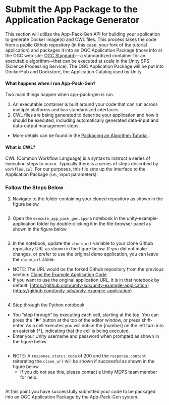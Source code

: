 # Submit the App Package to the Application Package Generator

This section will utilize the App-Pack-Gen API for building your application to generate Docker image(s) and CWL files. This process takes the code from a public Github repository (in this case, your fork of the tutorial application) and packages it into an OGC Application Package (more info at the OGC web site: [OGC Standard](https://docs.ogc.org/bp/20-089r1.html#toc16))—a standardized container for an executable algorithm—that can be executed at scale in the Unity SPS (Science Processing Service). The OGC Application Package will be put into DockerHub and Dockstore, the Application Catalog used by Unity.

#### **What happens when I run App-Pack-Gen?**

Two main things happen when app-pack-gen is run.

1. An executable container is  built around your code that can run across multiple platforms and has standardized interfaces.
2. CWL files are being generated to describe your application and how it should be executed, including automatically generated data-input and data-output management steps.

* More details can be found in the [Packaging an Algorithm Tutorial](../algorithms-and-algorithm-development/packaging-an-algorithm.md).

#### **What is CWL?**

CWL (Common Workflow Language) is a syntax to instruct a series of execution steps to occur. Typically there is a series of steps described by `workflow.cwl`. For our purposes, this file sets up the interface to the Application Package (i.e., input parameters).

### Follow the Steps Below

1. Navigate to the folder containing your cloned repository as shown in the figure below

<figure><img src="https://lh7-rt.googleusercontent.com/docsz/AD_4nXdFCvNMuQHYogOiIG0ginKN9KPZYzW-e8xSJRpaNRqNt91HEUtNfSYjM94TYnlLNcmAszh_gtopkuI0RTbTam0Jd8q6_Wbh3I48hdgiGZD47LBRmDDg9FB5_uyf7Q1yQnEITnlcDjrxLQUgh3BVoOyNL_cgXYb4mIh4O8fBxw?key=K2x_DkLuOSzQLgkvGhINiA" alt=""><figcaption></figcaption></figure>

2. Open the `execute_app_pack_gen.ipynb` notebook in the unity-example-application folder by double-clicking it in the file-browser panel as shown in the figure below

<figure><img src="https://lh7-rt.googleusercontent.com/docsz/AD_4nXftj4r8aL1ylBt7XMSn98Ya9qtcEWcb2FQtv9u0dttNu9uKEmTBR5DmLkBvD0XDoVTSwSm8v0SkB1KKStHM_ZvkzixvW8KzYsSOLuW_n3HRgSUk3-C_tXrFbetleVmSaYpS1Rxj8tqFDl_i5CSlxy_5_bT6E0nfl0yrlcuG?key=K2x_DkLuOSzQLgkvGhINiA" alt=""><figcaption></figcaption></figure>

3. In the notebook, update the `clone_url` variable to your clone Github repository URL as shown in the figure below. If you did not make changes, or prefer to use the original demo application, you can leave the `clone_url` alone.

* NOTE: The URL would be the forked Github repository from the previous section: [Clone the Example Application Code](clone-the-example-application-code.md).
* If you want to use the original application URL, it is in that notebook by default: [https://github.com/unity-sds/unity-example-application](https://github.com/unity-sds/unity-example-application)

<figure><img src="https://lh7-rt.googleusercontent.com/docsz/AD_4nXeHqtPIOgl8gXT-V0lI6ReItn4uTX3dBokjCV6d9K5N4AjHdoRvLt6VOjg51SpclgznO2M9ygV-VZYq_KODxH73WRpG0EMHC3o_FlhpHRi1WZ7Nzfx9tb8tFAMD688gmg4eG8KZGQdHBdtBlDbGW0b6H-ChctBSMBVtdud6?key=K2x_DkLuOSzQLgkvGhINiA" alt=""><figcaption></figcaption></figure>

4. Step through the Python notebook

* You “step through” by executing each cell, starting at the top. You can press the “▶” button at the top of the editor window, or press shift-enter. As a cell executes you will notice the \[number] on the left turn into an asterisk \[\*], indicating that the cell is being executed.
* Enter your Unity username and password when prompted as shown in the figure below

<figure><img src="https://lh7-rt.googleusercontent.com/docsz/AD_4nXfo-LzCwUSzxl72xIgPPtuMkkWxfxhriAMzHQOS62tYDDhPCVoW84ZB6Rbq3aTa_y57k4kxfk_roNOKqb13e22FJCecNEf0dKPAGJbMebNC164Ndx9v4QPBsn41X4XKJshP6gJqZ9-XW_hyLftYWXeGcbYQCzRESvbruBZPvg?key=K2x_DkLuOSzQLgkvGhINiA" alt=""><figcaption></figcaption></figure>

* NOTE: A `response.status_code` of 200 and the `response.content` reiterating the `clone_url` will be shown if successful as shown in the figure below
  * If you do not see this, please contact a Unity MDPS team member for help.

<figure><img src="https://lh7-rt.googleusercontent.com/docsz/AD_4nXdOjFp-Du8x4A9S3pZKj5q9_vCbShxBELk_nJmyfi19j_Gl4RKjb_c-y4DDqAk7gonO7YLniR-mC1WeLB78iQlzQtm1uMCoAK68hJO5qz00ZRhT557UIdpbjIQ_Hxpem_BHIQmLsTHa8ixxpTDN_Is4Ogq6B4TE7bEpPWQgJg?key=K2x_DkLuOSzQLgkvGhINiA" alt=""><figcaption></figcaption></figure>

At this point you have successfully submitted your code to be packaged into an OGC Application Package by the App-Pack-Gen system.
